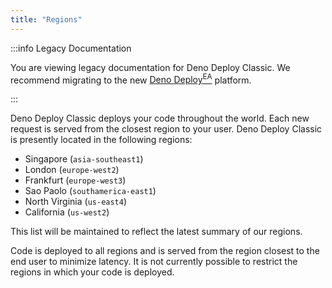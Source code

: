 ```yaml
---
title: "Regions"
---
```


:::info Legacy Documentation

You are viewing legacy documentation for Deno Deploy Classic. We recommend
migrating to the new
<a href="/deploy/early-access/">Deno Deploy<sup>EA</sup></a> platform.

:::

Deno Deploy Classic deploys your code throughout the world. Each new request is
served from the closest region to your user. Deno Deploy Classic is presently
located in the following regions:

- Singapore (`asia-southeast1`)
- London (`europe-west2`)
- Frankfurt (`europe-west3`)
- Sao Paolo (`southamerica-east1`)
- North Virginia (`us-east4`)
- California (`us-west2`)

This list will be maintained to reflect the latest summary of our regions.

Code is deployed to all regions and is served from the region closest to the end
user to minimize latency. It is not currently possible to restrict the regions
in which your code is deployed.
